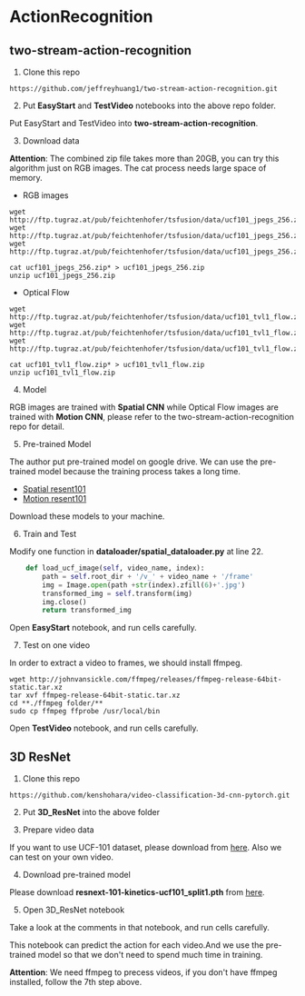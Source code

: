 # ActionRecognition

## two-stream-action-recognition

1. Clone this repo
```
https://github.com/jeffreyhuang1/two-stream-action-recognition.git
```

2. Put **EasyStart** and **TestVideo** notebooks into the above repo folder.

Put EasyStart and TestVideo into **two-stream-action-recognition**.

3. Download data

**Attention**: The combined zip file takes more than 20GB, you can try this algorithm just on RGB images. The cat process needs large space of memory.
- RGB images
```
wget http://ftp.tugraz.at/pub/feichtenhofer/tsfusion/data/ucf101_jpegs_256.zip.001
wget http://ftp.tugraz.at/pub/feichtenhofer/tsfusion/data/ucf101_jpegs_256.zip.002
wget http://ftp.tugraz.at/pub/feichtenhofer/tsfusion/data/ucf101_jpegs_256.zip.003

cat ucf101_jpegs_256.zip* > ucf101_jpegs_256.zip
unzip ucf101_jpegs_256.zip
```
- Optical Flow
```
wget http://ftp.tugraz.at/pub/feichtenhofer/tsfusion/data/ucf101_tvl1_flow.zip.001
wget http://ftp.tugraz.at/pub/feichtenhofer/tsfusion/data/ucf101_tvl1_flow.zip.002
wget http://ftp.tugraz.at/pub/feichtenhofer/tsfusion/data/ucf101_tvl1_flow.zip.003

cat ucf101_tvl1_flow.zip* > ucf101_tvl1_flow.zip
unzip ucf101_tvl1_flow.zip
```
4. Model

RGB images are trained with **Spatial CNN** while Optical Flow images are trained with **Motion CNN**, please refer to the two-stream-action-recognition repo for detail.

5. Pre-trained Model

The author put pre-trained model on google drive. We can use the pre-trained model because the training process takes a long time.
- [Spatial resent101](https://drive.google.com/drive/folders/1gVB5StqgoDJ3IxHUn7zoTzTNxzz3du3d?usp=sharing)
- [Motion resent101](https://drive.google.com/drive/folders/1z3fYUOJx_l3BW-NSb7ti0DsyGLFk6Z7J?usp=sharing)

Download these models to your machine.

6. Train and Test

Modify one function in **dataloader/spatial_dataloader.py** at line 22.

``` python
    def load_ucf_image(self, video_name, index):
        path = self.root_dir + '/v_' + video_name + '/frame'
        img = Image.open(path +str(index).zfill(6)+'.jpg')
        transformed_img = self.transform(img)
        img.close()
        return transformed_img
```
Open **EasyStart** notebook, and run cells carefully.

7. Test on one video

In order to extract a video to frames, we should install ffmpeg.
```
wget http://johnvansickle.com/ffmpeg/releases/ffmpeg-release-64bit-static.tar.xz
tar xvf ffmpeg-release-64bit-static.tar.xz
cd **./ffmpeg folder/**
sudo cp ffmpeg ffprobe /usr/local/bin
```

Open **TestVideo** notebook, and run cells carefully.

## 3D ResNet

1. Clone this repo
```
https://github.com/kenshohara/video-classification-3d-cnn-pytorch.git
```

2. Put **3D_ResNet** into the above folder

3. Prepare video data

If you want to use UCF-101 dataset, please download from [here](http://crcv.ucf.edu/data/UCF101/UCF101.rar).
Also we can test on your own video.

4. Download pre-trained model

Please download **resnext-101-kinetics-ucf101_split1.pth** from [here](https://drive.google.com/drive/folders/14KRBqT8ySfPtFSuLsFS2U4I-ihTDs0Y9?usp=sharing).

5. Open 3D_ResNet notebook

Take a look at the comments in that notebook, and run cells carefully.

This notebook can predict the action for each video.And we use the pre-trained model so that we don't need to spend much time in training.

**Attention**: We need ffmpeg to precess videos, if you don't have ffmpeg installed, follow the 7th step above.